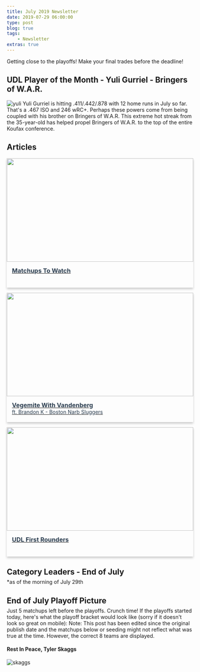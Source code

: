 ```yaml
---
title: July 2019 Newsletter
date: 2019-07-29 06:00:00
type: post
blog: true
tags:
    - Newsletter
extras: true
---
```


Getting close to the playoffs! Make your final trades before the deadline!

## UDL Player of the Month - Yuli Gurriel - Bringers of W.A.R.
![yuli](/yuli-edited.jpg)
Yuli Gurriel is hitting .411/.442/.878 with 12 home runs in July so far. That's a .467 ISO and 246 wRC+. Perhaps these powers come from being coupled with his brother on Bringers of W.A.R. This extreme hot streak from the 35-year-old has helped propel Bringers of W.A.R. to the top of the entire Koufax conference.

## Articles
<div class="articleContainer">
<a href="/newsletter/2019/07/matchups.html" class="article">
    <img src="https://i.ytimg.com/vi/g4diNGvUEzM/maxresdefault.jpg">
    <div>
        <h3>Matchups To Watch</h3>
    </div>
</a>

<a href="https://ultimatedynastyleague.slack.com/files/UCZSGGMK7/FLGP4KWAF/brandon_kalashian_udl_league_owner_boston_narb_sluggers_28th_july_2019.mp4" target="_blank" class="article">
    <img src="https://ca.slack-edge.com/TCWBT3X7C-UCZSGGMK7-74f0d99497a8-512">
    <div>
        <h3>Vegemite With Vandenberg</h3>
        <span>ft. Brandon K - Boston Narb Sluggers</span>
    </div>
</a>

<a href="/newsletter/2019/07/first-rounders.html" class="article">
    <img src="http://mlb.mlb.com/assets/images/0/7/0/197029070/cuts/hamcatch_0kmpj4mg_7t3rvln8.jpg">
    <div>
        <h3>UDL First Rounders</h3>
    </div>
</a>
</div>

<h2 class="titleHug">Category Leaders - End of July</h2>
*as of the morning of July 29th
<LeagueLeaders :categories="categories"/>

<h2 class="titleHug">End of July Playoff Picture</h2>
Just 5 matchups left before the playoffs. Crunch time! If the playoffs started today, here's what the playoff bracket would look like (sorry if it doesn't look so great on mobile):
Note: This post has been edited since the original publish date and the matchups below or seeding might not reflect what was true at the time. However, the correct 8 teams are displayed.
<PlayoffPicture :playoffs="playoffs"/>

#### Rest In Peace, Tyler Skaggs

![skaggs](https://usatftw.files.wordpress.com/2019/07/skaggs.jpg?w=1000&h=600&crop=1)

<style>
.authorName {
    font-size: 1rem;
}

.titleHug {
    margin-bottom: .3em;
}

.articleContainer {
    display: grid;
    grid-template-columns: auto auto;
    grid-row-gap: 1em;
    grid-column-gap: 1em;
}

@media only screen and (max-width: 1024px) {
    .articleContainer {
        grid-template-columns: auto;
    }
}

.article {
    box-shadow: 0 4px 6px 0 hsla(0, 0%, 0%, 0.2);
    cursor: pointer;
}

.article:hover {
    box-shadow: 0 8px 12px 0 hsla(0, 0%, 0%, 0.4);
}

.article > img {
    display: block;
    width: 100%;
    height: 20em;
    object-fit: cover;
}

.article > div {
    padding: 1em;
    height: 3em;
}

.article h3 {
    margin: 0;
}

.article h3, .article span {
    color: #2c3e50;
}
</style>

<script>
export default {
  data() {
    return {
        categories: [
            {
                category: 'Runs',
                value: 653,
                udlTeam: 'Back2Back Jax',
                udlTeamLogo: 'https://larrybrownsports.com/wp-content/uploads/2016/07/max-scherzer-eyes.jpg',
                playerName: 'Xander Bogaerts',
                playerImage: 'https://imagesvc.timeincapp.com/v3/fan/image?url=https://bosoxinjection.com/wp-content/uploads/getty-images/2017/07/1000294898.jpeg&c=sc&w=850&h=560'
            },
            {
                category: 'Home Runs',
                value: 209,
                udlTeam: 'Back2Back Jax',
                udlTeamLogo: 'https://larrybrownsports.com/wp-content/uploads/2016/07/max-scherzer-eyes.jpg',
                playerName: 'Eugenio Suarez',
                playerImage: 'https://imagesvc.timeincapp.com/v3/fan/image?url=https://blogredmachine.com/wp-content/uploads/getty-images/2017/07/966940688.jpeg&c=sc&w=850&h=560'
            },
            {
                category: 'RBI',
                value: 624,
                udlTeam: 'Back2Back Jax',
                udlTeamLogo: 'https://larrybrownsports.com/wp-content/uploads/2016/07/max-scherzer-eyes.jpg',
                playerName: 'Anthony Rendon',
                playerImage: 'https://imagesvc.timeincapp.com/v3/fan/image?url=https%3A%2F%2Fcalltothepen.com%2Fwp-content%2Fuploads%2Fgetty-images%2F2016%2F04%2F1141052158.jpeg&c=sc&w=850&h=560'
            },
            {
                category: 'Stolen Bases',
                value: 99,
                udlTeam: 'Bringers of W.A.R.',
                udlTeamLogo: 'https://i.imgur.com/94GmH6O_d.jpg?maxwidth=640&shape=thumb&fidelity=medium',
                playerName: 'Mallex Smith',
                playerImage: 'https://cdn-images-1.medium.com/max/2400/1*lGUmOBOiujim1QeCDxT0Tg.jpeg'
            },
            {
                category: 'OBP',
                value: .3525,
                udlTeam: 'Team !Ponche!',
                udlTeamLogo: 'https://g.espncdn.com/lm-static/flb/images/default_logos/5.svg',
                playerName: 'Ketel Marte',
                playerImage: 'https://arizonasports.com/wp-content/uploads/2019/04/GettyImages-1140688071-620x370.jpg'
            },
            {
                category: 'Strikeouts',
                value: 893,
                udlTeam: 'Bringers of W.A.R.',
                udlTeamLogo: 'https://i.imgur.com/94GmH6O_d.jpg?maxwidth=640&shape=thumb&fidelity=medium',
                playerName: 'Lance Lynn',
                playerImage: 'https://imagesvc.timeincapp.com/v3/fan/image?url=https%3A%2F%2Fnolanwritin.com%2Fwp-content%2Fuploads%2Fgetty-images%2F2017%2F07%2F1141809155.jpeg&c=sc&w=850&h=560'
            },
            {
                category: 'Quality Starts',
                value: 69,
                udlTeam: 'Bringers of W.A.R.',
                udlTeamLogo: 'https://i.imgur.com/94GmH6O_d.jpg?maxwidth=640&shape=thumb&fidelity=medium',
                playerName: 'Hyun-Jin Ryu',
                playerImage: 'https://static01.nyt.com/images/2019/05/31/sports/31metsweb1/31metsweb1-articleLarge.jpg?quality=75&auto=webp&disable=upscale'
            },
            {
                category: 'ERA',
                value: 3.556,
                udlTeam: 'Bringers of W.A.R.',
                udlTeamLogo: 'https://i.imgur.com/94GmH6O_d.jpg?maxwidth=640&shape=thumb&fidelity=medium',
                playerName: 'Brad Keller',
                playerImage: 'https://cdn.vox-cdn.com/thumbor/LA50LvheoSlbB3F3QT4jRjzV4lg=/0x0:5067x3347/1200x800/filters:focal(1845x176:2655x986)/cdn.vox-cdn.com/uploads/chorus_image/image/59765607/952558268.jpg.0.jpg'
            },
            {
                category: 'WHIP',
                value: 1.188,
                udlTeam: 'Preston Perennials',
                udlTeamLogo: 'http://vandenberg.id.au/uploads/images/PP-small.jpg',
                playerName: 'Shane Bieber',
                playerImage: 'https://cdn.vox-cdn.com/thumbor/gWhl63ydAlxHlAiIyAvpq5wGuac=/0x0:3014x2009/1200x800/filters:focal(1408x277:1890x759)/cdn.vox-cdn.com/uploads/chorus_image/image/60592087/1004910524.jpg.0.jpg'
            },
            {
                category: 'Saves + Holds',
                value: 83,
                udlTeam: 'Cat Scratch Fever',
                udlTeamLogo: 'https://upload.wikimedia.org/wikipedia/en/8/87/Keyboard_cat.jpg',
                playerName: 'Seth Lugo',
                playerImage: 'https://cdn.vox-cdn.com/thumbor/e09g_O6UfnOfT5gefm7IlhksreA=/0x0:3662x2559/1200x800/filters:focal(1544x170:2128x754)/cdn.vox-cdn.com/uploads/chorus_image/image/63867940/1140570748.jpg.0.jpg'
            }
        ],
        playoffs: {
            teams: {
                "3": {
                    udlTeam: 'Hone Ron Runners',
                    udlTeamLogo: 'https://g.espncdn.com/lm-static/logo-packs/core/Solo/ESPN_Star_Wars_Lando-01.svg',
                    title: "Koufax West Champ"
                },
                "2": {
                    udlTeam: 'Bringers of W.A.R.',
                    udlTeamLogo: 'https://i.imgur.com/94GmH6O_d.jpg?maxwidth=640&shape=thumb&fidelity=medium',
                    title: "Koufax East Champ"
                },
                "6": {
                    udlTeam: 'Team !Ponche!',
                    udlTeamLogo: 'https://g.espncdn.com/lm-static/flb/images/default_logos/5.svg',
                    title: "Wild Card #1"
                },
                "7": {
                    udlTeam: 'Preston Perennials',
                    udlTeamLogo: 'http://vandenberg.id.au/uploads/images/PP-small.jpg',
                    title: "Wild Card #2"
                },
                "1": {
                    udlTeam: 'Back2Back Jax',
                    udlTeamLogo: 'https://larrybrownsports.com/wp-content/uploads/2016/07/max-scherzer-eyes.jpg',
                    title: "Aaron East Champ"
                },
                "5": {
                    udlTeam: 'Big League Chu',
                    udlTeamLogo: 'https://img.fantrax.com/logos/tmLogo_x1joq2kojf9xmujh_512.jpg',
                    title: "Wild Card #1"
                },
                "4": {
                    udlTeam: 'Discount Bob\'s Couch Emporium',
                    udlTeamLogo: 'http://g.espncdn.com/lm-app/lm/img/shell/shield-FLB.svg',
                    title: "Aaron West Champ"
                },
                "8": {
                    udlTeam: 'The Gamblers',
                    udlTeamLogo: 'https://i.imgur.com/y1qKgk1.jpg',
                    title: "Wild Card #2"
                },
            }
        }
    };
  },
}
</script>